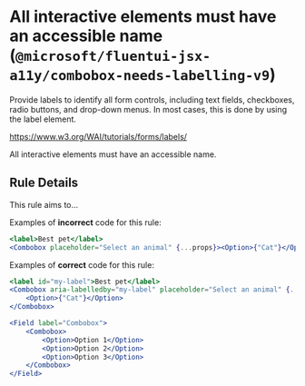 # All interactive elements must have an accessible name (`@microsoft/fluentui-jsx-a11y/combobox-needs-labelling-v9`)

<!-- end auto-generated rule header -->

Provide labels to identify all form controls, including text fields, checkboxes, radio buttons, and drop-down menus. In most cases, this is done by using the label element.

<https://www.w3.org/WAI/tutorials/forms/labels/>

All interactive elements must have an accessible name.

## Rule Details

This rule aims to...

Examples of **incorrect** code for this rule:

```jsx
<label>Best pet</label>
<Combobox placeholder="Select an animal" {...props}><Option>{"Cat"}</Option></Combobox>
```

Examples of **correct** code for this rule:

```jsx
<label id="my-label">Best pet</label>
<Combobox aria-labelledby="my-label" placeholder="Select an animal" {...props}>
    <Option>{"Cat"}</Option>
</Combobox>
```

```jsx
<Field label="Combobox">
    <Combobox>
        <Option>Option 1</Option>
        <Option>Option 2</Option>
        <Option>Option 3</Option>
    </Combobox>
</Field>
```

